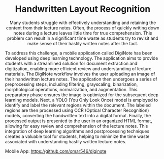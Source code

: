 <h1 align="center">Handwritten Layout Recognition</h1>

<p align="center">Many students struggle with effectively understanding and retaining the content from their lecture notes. Often, the process of quickly writing down notes during a lecture leaves little time for true comprehension. This problem can result in a significant time waste as students try to revisit and make sense of their hastily written notes after the fact.

To address this challenge, a mobile application called DigiNote has been developed using deep learning technology. The application aims to provide students with a streamlined solution for document extraction and digitization, enabling more efficient review and understanding of lecture materials.
The DigiNote workflow involves the user uploading an image of their handwritten lecture notes. The application then undergoes a series of preprocessing steps, including filtering, grayscaling, binarization, morphological operations, normalization, and augmentation. This preparatory phase ensures the image is optimized for the subsequent deep learning models.
Next, a YOLO (You Only Look Once) model is employed to identify and label the relevant regions within the document. The labeled regions are then processed using OCR (Optical Character Recognition) models, converting the handwritten text into a digital format.
Finally, the processed output is presented to the user in an organized HTML format, allowing for easy review and comprehension of the lecture notes. This integration of deep learning algorithms and postprocessing techniques creates a valuable tool for students, helping to minimize the time waste associated with understanding hastily written lecture notes.</p>


Mobile App: 
https://github.com/omar546/diginote